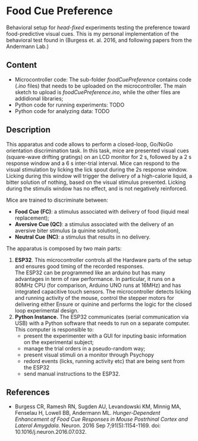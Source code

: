 # Food Cue Preference

Behavioral setup for *head-fixed* experiments testing the preference toward food-predictive visual cues. This is my personal implementation of the behavioral test found in (Burgess et. al. 2016, and following papers from the Andermann Lab.)

## Content

* Microcontroller code: The sub-folder *foodCuePreference* contains code (*.ino* files) that needs to be uploaded on the microcontroller. The main sketch to upload is *foodCuePreference.ino*, while the other files are addidional libraries;
* Python code for running experiments: TODO
* Python code for analyzing data: TODO

## Description

This apparatus and code allows to perform a closed-loop, Go/NoGo orientation discrimination task. In this task, mice are presented visual cues (square-wave drifting gratings) on an LCD monitor for 2 s, followed by a 2 s response window and a 6 s inter-trial interval. Mice can respond to the visual stimulation by licking the lick spout during the 2s response window. Licking during this window will trigger the delivery of a high-calorie liquid, a bitter solution of nothing, based on the visual stimulus presented. Licking during the stimulis window has no effect, and is not negatively reinforced.

Mice are trained to discriminate between:
* **Food Cue (FC)**: a stimulus associated with delivery of food (liquid meal replacement);
* **Aversive Cue (QC)**: a stimulus associated with the delivery of an aversive biter stimulus (a quinine solution),
* **Neutral Cue (NC)**: a stimulus that results in no delivery.

The apparatus is composed by two main parts:
1. **ESP32**. This microcontroller controls all the Hardware parts of the setup and ensures good timing of the recorded responses.  
The ESP32 can be programmed like an arduino but has many advantages in term of raw performance. In particular, it runs on a 80MHz CPU (for comparison, Arduino UNO runs at 16MHz) and has integrated capacitive touch sensors.
The microcontroller detects licking and running activity of the mouse, control the stepper motors for delivering either Ensure or quinine and performs the logic for the closed loop experimental design.  
2. **Python Instance.** The ESP32 communicates (serial communication via USB) with a Python software that needs to run on a separate computer. This computer is responsible to:
   * present the experimenter with a GUI for inputing basic information on the experimental subject;
   * manage the trial orders in a pseudo-random way;
   * present visual stimuli on a monitor through Psychopy
   * redord events (licks, running activity etc) that are being sent from the ESP32
   * send manual instructions to the ESP32.

## References

* Burgess CR, Ramesh RN, Sugden AU, Levandowski KM, Minnig MA, Fenselau H, Lowell BB, Andermann ML. *Hunger-Dependent Enhancement of Food Cue Responses in Mouse Postrhinal Cortex and Lateral Amygdala*. Neuron. 2016 Sep 7;91(5):1154-1169. doi: 10.1016/j.neuron.2016.07.032.
